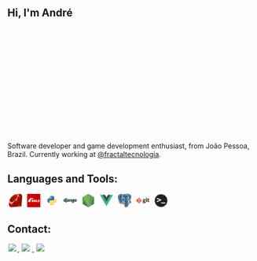 ## Hi, I'm André


<img height="200" style="border-radius: 120px;  display: block; margin-left: auto; margin-right: auto;" src="https://pbs.twimg.com/profile_images/1071360723589230592/9wC79iB5_400x400.jpg">

<br />

Software developer and game development enthusiast, from João Pessoa, Brazil. Currently working at [@fractaltecnologia](https://github.com/fractaltecnologia/).


## Languages and Tools:

<img height="27" style="margin: 0 3px" src="https://raw.githubusercontent.com/github/explore/80688e429a7d4ef2fca1e82350fe8e3517d3494d/topics/ruby/ruby.png">
<img height="27" style="margin: 0 3px" src="https://raw.githubusercontent.com/github/explore/80688e429a7d4ef2fca1e82350fe8e3517d3494d/topics/rails/rails.png">
<img height="27" style="margin: 0 3px" src="https://raw.githubusercontent.com/github/explore/80688e429a7d4ef2fca1e82350fe8e3517d3494d/topics/python/python.png">
<img height="27" style="margin: 0 3px" src="https://raw.githubusercontent.com/github/explore/80688e429a7d4ef2fca1e82350fe8e3517d3494d/topics/django/django.png">
<img height="27" style="margin: 0 3px" src="https://raw.githubusercontent.com/github/explore/80688e429a7d4ef2fca1e82350fe8e3517d3494d/topics/nodejs/nodejs.png">
<img height="27" style="margin: 0 3px" src="https://raw.githubusercontent.com/github/explore/80688e429a7d4ef2fca1e82350fe8e3517d3494d/topics/vue/vue.png">
<img height="27" style="margin: 0 3px" src="https://raw.githubusercontent.com/github/explore/80688e429a7d4ef2fca1e82350fe8e3517d3494d/topics/postgresql/postgresql.png">
<img height="27" style="margin: 0 3px" src="https://raw.githubusercontent.com/github/explore/80688e429a7d4ef2fca1e82350fe8e3517d3494d/topics/git/git.png">
<img height="27" style="margin: 0 3px" src="https://raw.githubusercontent.com/github/explore/80688e429a7d4ef2fca1e82350fe8e3517d3494d/topics/terminal/terminal.png">

<br />

## Contact:

<a href="https://twitter.com/andreealencar">
  <img width="27px" style="margin: 0 2px" src="https://cdn.jsdelivr.net/npm/simple-icons@v3/icons/twitter.svg" />
</a>
<a href="https://www.linkedin.com/in/andreealencar/">
  <img width="27px" style="margin: 0 5px" src="https://cdn.jsdelivr.net/npm/simple-icons@v3/icons/linkedin.svg" />
</a>
<a href="https://t.me/andreealencar">
  <img width="27px" style="margin: 0 5px" src="https://cdn.jsdelivr.net/npm/simple-icons@v3/icons/telegram.svg" />
</a>